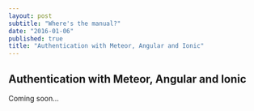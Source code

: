 ```yaml
---
layout: post
subtitle: "Where's the manual?"
date: "2016-01-06"
published: true
title: "Authentication with Meteor, Angular and Ionic"
---
```


## Authentication with Meteor, Angular and Ionic

Coming soon...
